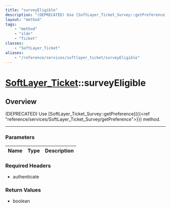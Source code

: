 ```yaml
---
title: "surveyEligible"
description: "(DEPRECATED) Use [SoftLayer_Ticket_Survey::getPreference]({{<ref 'reference/services/SoftLayer_Ticket_Survey/getPreferen... "
layout: "method"
tags:
    - "method"
    - "sldn"
    - "Ticket"
classes:
    - "SoftLayer_Ticket"
aliases:
    - "/reference/services/softlayer_ticket/surveyEligible"
---
```

# [SoftLayer_Ticket](/reference/services/SoftLayer_Ticket)::surveyEligible




## Overview 
(DEPRECATED) Use [SoftLayer_Ticket_Survey::getPreference]({{<ref "reference/services/SoftLayer_Ticket_Survey/getPreference">}}) method. 

-----

### Parameters 
|Name | Type | Description |
| --- | --- | --- |


### Required Headers
* authenticate


### Return Values
* boolean




